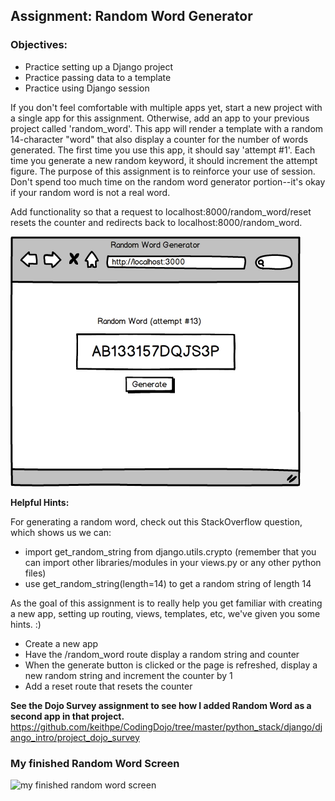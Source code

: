 ## Assignment: Random Word Generator

### Objectives:

- Practice setting up a Django project
- Practice passing data to a template
- Practice using Django session

If you don't feel comfortable with multiple apps yet, start a new project with a single app for this assignment. Otherwise, add an app to your previous project called 'random_word'. This app will render a template with a random 14-character "word" that also display a counter for the number of words generated. The first time you use this app, it should say 'attempt #1'. Each time you generate a new random keyword, it should increment the attempt figure. The purpose of this assignment is to reinforce your use of session. Don't spend too much time on the random word generator portion--it's okay if your random word is not a real word.

Add functionality so that a request to localhost:8000/random_word/reset resets the counter and redirects back to localhost:8000/random_word.

![Assignment Sketch1](./images/random-word.png)

**Helpful Hints:**

For generating a random word, check out this StackOverflow question, which shows us we can:

- import get_random_string from django.utils.crypto (remember that you can import other libraries/modules in your views.py or any other python files)
- use get_random_string(length=14) to get a random string of length 14

As the goal of this assignment is to really help you get familiar with creating a new app, setting up routing, views, templates, etc, we've given you some hints. :)

- Create a new app
- Have the /random_word route display a random string and counter
- When the generate button is clicked or the page is refreshed, display a new random string and increment the counter by 1
- Add a reset route that resets the counter

**See the Dojo Survey assignment to see how I added Random Word as a second app in that project.**
https://github.com/keithpe/CodingDojo/tree/master/python_stack/django/django_intro/project_dojo_survey

### My finished Random Word Screen

![my finished random word screen](./images/my_finished_word_screen.png)
